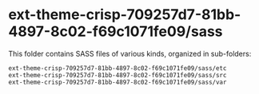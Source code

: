 # ext-theme-crisp-709257d7-81bb-4897-8c02-f69c1071fe09/sass

This folder contains SASS files of various kinds, organized in sub-folders:

    ext-theme-crisp-709257d7-81bb-4897-8c02-f69c1071fe09/sass/etc
    ext-theme-crisp-709257d7-81bb-4897-8c02-f69c1071fe09/sass/src
    ext-theme-crisp-709257d7-81bb-4897-8c02-f69c1071fe09/sass/var
